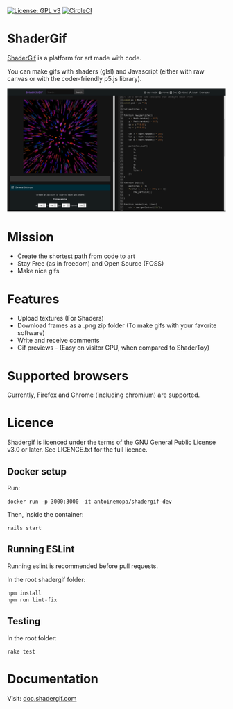  [![License: GPL v3](https://img.shields.io/badge/License-GPLv3-blue.svg)](https://www.gnu.org/licenses/gpl-3.0) 
 [![CircleCI](https://img.shields.io/circleci/project/github/antoineMoPa/shadergif.svg)](https://circleci.com/gh/antoineMoPa/shadergif/tree/master) 

# ShaderGif

[ShaderGif](https://shadergif.com) is a platform for art made with code.

You can make gifs with shaders (glsl) and Javascript (either with raw canvas or with  the coder-friendly p5.js library).

![screenshot](public/screenshot.png?v=1)

# Mission

* Create the shortest path from code to art
* Stay Free (as in freedom) and Open Source (FOSS)
* Make nice gifs

# Features

 * Upload textures (For Shaders)
 * Download frames as a .png zip folder (To make gifs with your favorite software)
 * Write and receive comments
 * Gif previews - (Easy on visitor GPU, when compared to ShaderToy)

# Supported browsers

Currently, Firefox and Chrome (including chromium) are supported.

# Licence

Shadergif is licenced under the terms of the GNU General Public License v3.0 or later. See LICENCE.txt for the full licence.

## Docker setup

Run:

	docker run -p 3000:3000 -it antoinemopa/shadergif-dev
	
Then, inside the container:

	rails start

## Running ESLint

Running eslint is recommended before pull requests.

In the root shadergif folder:

    npm install
    npm run lint-fix

## Testing

In the root folder:

    rake test

# Documentation

Visit: [doc.shadergif.com](https://doc.shadergif.com)
